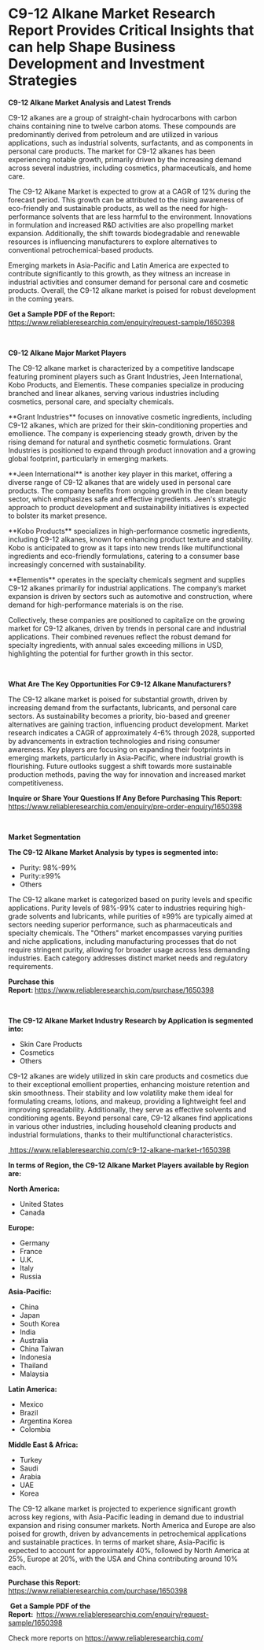 <p><h1>C9-12 Alkane Market Research Report Provides Critical Insights that can help Shape Business Development and Investment Strategies</h1></p><p><strong>C9-12 Alkane Market Analysis and Latest Trends</strong></p>
<p><p>C9-12 alkanes are a group of straight-chain hydrocarbons with carbon chains containing nine to twelve carbon atoms. These compounds are predominantly derived from petroleum and are utilized in various applications, such as industrial solvents, surfactants, and as components in personal care products. The market for C9-12 alkanes has been experiencing notable growth, primarily driven by the increasing demand across several industries, including cosmetics, pharmaceuticals, and home care.</p><p>The C9-12 Alkane Market is expected to grow at a CAGR of 12% during the forecast period. This growth can be attributed to the rising awareness of eco-friendly and sustainable products, as well as the need for high-performance solvents that are less harmful to the environment. Innovations in formulation and increased R&D activities are also propelling market expansion. Additionally, the shift towards biodegradable and renewable resources is influencing manufacturers to explore alternatives to conventional petrochemical-based products. </p><p>Emerging markets in Asia-Pacific and Latin America are expected to contribute significantly to this growth, as they witness an increase in industrial activities and consumer demand for personal care and cosmetic products. Overall, the C9-12 alkane market is poised for robust development in the coming years.</p></p>
<p><strong>Get a Sample PDF of the Report:&nbsp;</strong> <a href="https://www.reliableresearchiq.com/enquiry/request-sample/1650398?utm_campaign=2655&utm_medium=2&utm_source=Github&utm_content=ia&utm_term=23032025&utm_id=c9-12-alkane">https://www.reliableresearchiq.com/enquiry/request-sample/1650398</a></p>
<p>&nbsp;</p>
<p><strong>C9-12 Alkane Major Market Players</strong></p>
<p><p>The C9-12 alkane market is characterized by a competitive landscape featuring prominent players such as Grant Industries, Jeen International, Kobo Products, and Elementis. These companies specialize in producing branched and linear alkanes, serving various industries including cosmetics, personal care, and specialty chemicals.</p><p>**Grant Industries** focuses on innovative cosmetic ingredients, including C9-12 alkanes, which are prized for their skin-conditioning properties and emollience. The company is experiencing steady growth, driven by the rising demand for natural and synthetic cosmetic formulations. Grant Industries is positioned to expand through product innovation and a growing global footprint, particularly in emerging markets.</p><p>**Jeen International** is another key player in this market, offering a diverse range of C9-12 alkanes that are widely used in personal care products. The company benefits from ongoing growth in the clean beauty sector, which emphasizes safe and effective ingredients. Jeen's strategic approach to product development and sustainability initiatives is expected to bolster its market presence.</p><p>**Kobo Products** specializes in high-performance cosmetic ingredients, including C9-12 alkanes, known for enhancing product texture and stability. Kobo is anticipated to grow as it taps into new trends like multifunctional ingredients and eco-friendly formulations, catering to a consumer base increasingly concerned with sustainability.</p><p>**Elementis** operates in the specialty chemicals segment and supplies C9-12 alkanes primarily for industrial applications. The company’s market expansion is driven by sectors such as automotive and construction, where demand for high-performance materials is on the rise.</p><p>Collectively, these companies are positioned to capitalize on the growing market for C9-12 alkanes, driven by trends in personal care and industrial applications. Their combined revenues reflect the robust demand for specialty ingredients, with annual sales exceeding millions in USD, highlighting the potential for further growth in this sector.</p></p>
<p>&nbsp;</p>
<p><strong>What Are The Key Opportunities For C9-12 Alkane Manufacturers?</strong></p>
<p><p>The C9-12 alkane market is poised for substantial growth, driven by increasing demand from the surfactants, lubricants, and personal care sectors. As sustainability becomes a priority, bio-based and greener alternatives are gaining traction, influencing product development. Market research indicates a CAGR of approximately 4-6% through 2028, supported by advancements in extraction technologies and rising consumer awareness. Key players are focusing on expanding their footprints in emerging markets, particularly in Asia-Pacific, where industrial growth is flourishing. Future outlooks suggest a shift towards more sustainable production methods, paving the way for innovation and increased market competitiveness.</p></p>
<p><strong>Inquire or Share Your Questions If Any Before Purchasing This Report:</strong> <a href="https://www.reliableresearchiq.com/enquiry/pre-order-enquiry/1650398?utm_campaign=2655&utm_medium=2&utm_source=Github&utm_content=ia&utm_term=23032025&utm_id=c9-12-alkane">https://www.reliableresearchiq.com/enquiry/pre-order-enquiry/1650398</a></p>
<p>&nbsp;</p>
<p><strong>Market Segmentation</strong></p>
<p><strong>The C9-12 Alkane Market Analysis by types is segmented into:</strong></p>
<p><ul><li>Purity: 98%-99%</li><li>Purity:≥99%</li><li>Others</li></ul></p>
<p><p>The C9-12 alkane market is categorized based on purity levels and specific applications. Purity levels of 98%-99% cater to industries requiring high-grade solvents and lubricants, while purities of ≥99% are typically aimed at sectors needing superior performance, such as pharmaceuticals and specialty chemicals. The "Others" market encompasses varying purities and niche applications, including manufacturing processes that do not require stringent purity, allowing for broader usage across less demanding industries. Each category addresses distinct market needs and regulatory requirements.</p></p>
<p><strong>Purchase this Report:&nbsp;</strong><a href="https://www.reliableresearchiq.com/purchase/1650398?utm_campaign=2655&utm_medium=2&utm_source=Github&utm_content=ia&utm_term=23032025&utm_id=c9-12-alkane">https://www.reliableresearchiq.com/purchase/1650398</a></p>
<p>&nbsp;</p>
<p><strong>The C9-12 Alkane Market Industry Research by Application is segmented into:</strong></p>
<p><ul><li>Skin Care Products</li><li>Cosmetics</li><li>Others</li></ul></p>
<p><p>C9-12 alkanes are widely utilized in skin care products and cosmetics due to their exceptional emollient properties, enhancing moisture retention and skin smoothness. Their stability and low volatility make them ideal for formulating creams, lotions, and makeup, providing a lightweight feel and improving spreadability. Additionally, they serve as effective solvents and conditioning agents. Beyond personal care, C9-12 alkanes find applications in various other industries, including household cleaning products and industrial formulations, thanks to their multifunctional characteristics.</p></p>
<p><a href="https://www.reliableresearchiq.com/c9-12-alkane-market-r1650398?utm_campaign=2655&utm_medium=2&utm_source=Github&utm_content=ia&utm_term=23032025&utm_id=c9-12-alkane">&nbsp;https://www.reliableresearchiq.com/c9-12-alkane-market-r1650398</a></p>
<p><strong>In terms of Region, the C9-12 Alkane Market Players available by Region are:</strong></p>
<p>
    <p> <strong> North America: </strong>
        <ul>
            <li>United States</li>
            <li>Canada</li>
        </ul>
        </p> 
    <p> <strong> Europe: </strong>
        <ul>
            <li>Germany</li>
            <li>France</li>
            <li>U.K.</li>
            <li>Italy</li>
            <li>Russia</li>
        </ul>
        </p> 
    <p> <strong> Asia-Pacific: </strong>
        <ul>
            <li>China</li>
            <li>Japan</li>
            <li>South Korea</li>
            <li>India</li>
            <li>Australia</li>
            <li>China Taiwan</li>
            <li>Indonesia</li>
            <li>Thailand</li>
            <li>Malaysia</li>
        </ul>
        </p> 
    <p> <strong> Latin America: </strong>
        <ul>
            <li>Mexico</li>
            <li>Brazil</li>
            <li>Argentina Korea</li>
            <li>Colombia</li>
        </ul>
        </p> 
    <p> <strong> Middle East & Africa: </strong>
        <ul>
            <li>Turkey</li>
            <li>Saudi</li>
            <li>Arabia</li>
            <li>UAE</li>
            <li>Korea</li>
        </ul>
    </p>
    </p>
<p><p>The C9-12 alkane market is projected to experience significant growth across key regions, with Asia-Pacific leading in demand due to industrial expansion and rising consumer markets. North America and Europe are also poised for growth, driven by advancements in petrochemical applications and sustainable practices. In terms of market share, Asia-Pacific is expected to account for approximately 40%, followed by North America at 25%, Europe at 20%, with the USA and China contributing around 10% each.</p></p>
<p><strong>Purchase this Report: </strong><a href="https://www.reliableresearchiq.com/purchase/1650398?utm_campaign=2655&utm_medium=2&utm_source=Github&utm_content=ia&utm_term=23032025&utm_id=c9-12-alkane">https://www.reliableresearchiq.com/purchase/1650398</a></p>
<p>&nbsp;<strong>Get a Sample PDF of the Report:&nbsp;&nbsp;</strong><a href="https://www.reliableresearchiq.com/enquiry/request-sample/1650398?utm_campaign=2655&utm_medium=2&utm_source=Github&utm_content=ia&utm_term=23032025&utm_id=c9-12-alkane">https://www.reliableresearchiq.com/enquiry/request-sample/1650398</a></p>
<p><strong></strong></p>
<p>Check more reports on <a href="https://www.reliableresearchiq.com/?utm_campaign=2655&utm_medium=2&utm_source=Github&utm_content=ia&utm_term=23032025&utm_id=c9-12-alkane">https://www.reliableresearchiq.com/</a></p>